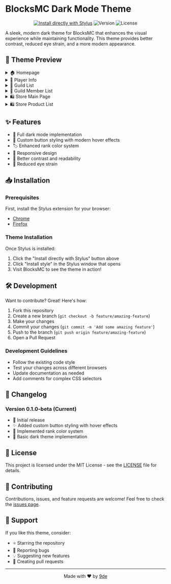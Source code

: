 # BlocksMC Dark Mode Theme

<div align="center">

[![Install directly with Stylus](https://img.shields.io/badge/Install%20directly%20with-Stylus-00adad.svg)](https://github.com/9de/blocksmcDarkMode/raw/refs/heads/main/style.user.css)
![Version](https://img.shields.io/badge/version-0.1.3--beta-blue)
![License](https://img.shields.io/badge/license-MIT-green)

</div>

A sleek, modern dark theme for BlocksMC that enhances the visual experience while maintaining functionality. This theme provides better contrast, reduced eye strain, and a more modern appearance.


## 👀 Theme Preview
<details>
<summary>🏠 Homepage</summary>
<div align="center">
  <table>
    <tr>
      <td align="center"><strong>Before</strong></td>
      <td align="center"><strong>After</strong></td>
    </tr>
    <tr>
      <td><img src="assets/previews/HomeBefore.png" alt="Homepage Before" width="400"/></td>
      <td><img src="assets/previews/homeAfter.png" alt="Homepage After" width="400"/></td>
    </tr>
  </table>
</div>
</details>

<details>
<summary>👤 Player Info</summary>
<div align="center">
  <table>
    <tr>
      <td align="center"><strong>Before</strong></td>
      <td align="center"><strong>After</strong></td>
    </tr>
    <tr>
      <td><img src="assets/previews/PlayerInfoBefore.png" alt="Player Info Before" width="400"/></td>
      <td><img src="assets/previews/PlayerInfoAfter.png" alt="Player Info After" width="400"/></td>
    </tr>
  </table>
</div>
</details>

<details>
<summary>👥 Guild List</summary>
<div align="center">
  <table>
    <tr>
      <td align="center"><strong>Before</strong></td>
      <td align="center"><strong>After</strong></td>
    </tr>
    <tr>
      <td><img src="assets/previews/GuildListBefore.png" alt="Guild List Before" width="400"/></td>
      <td><img src="assets/previews/GuildListAfter.png" alt="Guild List After" width="400"/></td>
    </tr>
  </table>
</div>
</details>

<details>
<summary>👥 Guild Member List</summary>
<div align="center">
  <table>
    <tr>
      <td align="center"><strong>Before</strong></td>
      <td align="center"><strong>After</strong></td>
    </tr>
    <tr>
      <td><img src="assets/previews/GuildMemberListBefore.png" alt="Guild Member List Before" width="400"/></td>
      <td><img src="assets/previews/GuildMemberListAfter.png" alt="Guild Member List After" width="400"/></td>
    </tr>
  </table>
</div>
</details>



<details>
<summary>🛍️ Store Main Page</summary>
<div align="center">
  <table>
    <tr>
      <td align="center"><strong>Before</strong></td>
      <td align="center"><strong>After</strong></td>
    </tr>
    <tr>
      <td><img src="assets/previews/StoreMainPageBefore.png" alt="Store Main Page Before" width="400"/></td>
      <td><img src="assets/previews/StoreMainPageAfter.png" alt="Store Main Page After" width="400"/></td>
    </tr>
  </table>
</div>
</details>

<details>
<summary>🛍️ Store Product List</summary>
<div align="center">
  <table>
    <tr>
      <td align="center"><strong>Before</strong></td>
      <td align="center"><strong>After</strong></td>
    </tr>
    <tr>
      <td><img src="assets/previews/storeproductlistbefore.png" alt="Store Product List Before" width="400"/></td>
      <td><img src="assets/previews/storeproductlistafter.png" alt="Store Product List After" width="400"/></td>
    </tr>
  </table>
</div>
</details>


## ✨ Features

- 🌙 Full dark mode implementation
- 🎨 Custom button styling with modern hover effects
- 🏷️ Enhanced rank color system
- 📱 Responsive design
- 🔧 Better contrast and readability
- 👀 Reduced eye strain

## 📥 Installation

### Prerequisites

First, install the Stylus extension for your browser:

- [Chrome](https://chrome.google.com/webstore/detail/stylus/clngdbkpkpeebahjckkjfobafhncgmne)
- [Firefox](https://addons.mozilla.org/firefox/addon/styl-us/)

### Theme Installation

Once Stylus is installed:

1. Click the "Install directly with Stylus" button above
2. Click "Install style" in the Stylus window that opens
3. Visit BlocksMC to see the theme in action!

## 🛠️ Development

Want to contribute? Great! Here's how:

1. Fork this repository
2. Create a new branch (`git checkout -b feature/amazing-feature`)
3. Make your changes
4. Commit your changes (`git commit -m 'Add some amazing feature'`)
5. Push to the branch (`git push origin feature/amazing-feature`)
6. Open a Pull Request

### Development Guidelines

- Follow the existing code style
- Test your changes across different browsers
- Update documentation as needed
- Add comments for complex CSS selectors

## 📝 Changelog

### Version 0.1.0-beta (Current)
- 🎉 Initial release
- ✨ Added custom button styling with hover effects
- 🎨 Implemented rank color system
- 🔧 Basic dark theme implementation

## 📄 License

This project is licensed under the MIT License - see the [LICENSE](LICENSE) file for details.

## 🤝 Contributing

Contributions, issues, and feature requests are welcome! Feel free to check the [issues page](https://github.com/9de/blocksmcDarkMode/issues).

## 💖 Support

If you like this theme, consider:
- ⭐ Starring the repository
- 🐛 Reporting bugs
- 💡 Suggesting new features
- 🔀 Creating pull requests

---

<div align="center">
Made with ❤️ by <a href="https://github.com/9de">9de</a>
</div>
